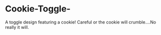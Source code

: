 # Cookie-Toggle-
A toggle design featuring a cookie! Careful or the cookie will crumble....No really it will.

